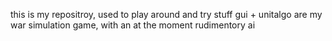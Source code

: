 this is my repositroy, used to play around and try stuff 
gui + unitalgo are my war simulation game, with an at the moment rudimentory ai

